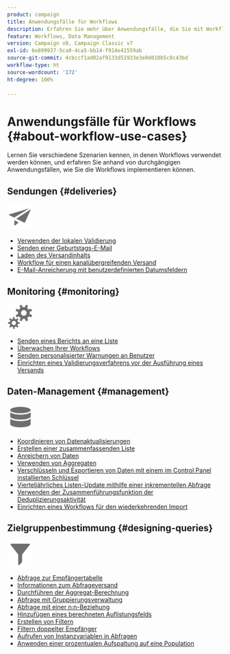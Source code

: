 ```yaml
---
product: campaign
title: Anwendungsfälle für Workflows
description: Erfahren Sie mehr über Anwendungsfälle, die Sie mit Workflows in Campaign ausführen können
feature: Workflows, Data Management
version: Campaign v8, Campaign Classic v7
exl-id: 6e899937-5ca0-4ca5-bb14-f914e41559ab
source-git-commit: 4cbccf1ad02af9133d51933e3e0d010b5c8c43bd
workflow-type: ht
source-wordcount: '172'
ht-degree: 100%

---
```


# Anwendungsfälle für Workflows {#about-workflow-use-cases}

Lernen Sie verschiedene Szenarien kennen, in denen Workflows verwendet werden können, und erfahren Sie anhand von durchgängigen Anwendungsfällen, wie Sie die Workflows implementieren können.

## Sendungen {#deliveries}

<img src="assets/do-not-localize/icon_send.svg" width="60px">

* [Verwenden der lokalen Validierung](local-approval-activity.md)
* [Senden einer Geburtstags-E-Mail](send-a-birthday-email.md)
* [Laden des Versandinhalts](load-delivery-content.md)
* [Workflow für einen kanalübergreifenden Versand](cross-channel-delivery-workflow.md)
* [E-Mail-Anreicherung mit benutzerdefinierten Datumsfeldern](email-enrichment-with-custom-date-fields.md)

## Monitoring      {#monitoring}

<img src="assets/do-not-localize/icon_monitoring.svg" width="60px">

* [Senden eines Berichts an eine Liste](send-a-report-to-a-list.md)
* [Überwachen Ihrer Workflows](workflow-supervision.md)
* [Senden personalisierter Warnungen an Benutzer](send-alerts-to-operators.md)
* [Einrichten eines Validierungsverfahrens vor der Ausführung eines Versands](local-approval-activity.md)

## Daten-Management {#management}

<img src="assets/do-not-localize/icon_manage.svg" width="60px">

* [Koordinieren von Datenaktualisierungen](coordinate-data-updates.md)
* [Erstellen einer zusammenfassenden Liste](create-a-summary-list.md)
* [Anreichern von Daten](enrich-data.md)
* [Verwenden von Aggregaten](using-aggregates.md)
* [Verschlüsseln und Exportieren von Daten mit einem im Control Panel installierten Schlüssel](use-workflow-data.md#use-case-gpg-encrypt)
* [Vierteljährliches Listen-Update mithilfe einer inkrementellen Abfrage](quarterly-list-update.md)
* [Verwenden der Zusammenführungsfunktion der Deduplizierungsaktivität](deduplication-merge.md)
* [Einrichten eines Workflows für den wiederkehrenden Import](recurring-import-workflow.md)

## Zielgruppenbestimmung {#designing-queries}

<img src="assets/do-not-localize/icon_filter.svg" width="60px">

* [Abfrage zur Empfängertabelle](querying-recipient-table.md)
* [Informationen zum Abfrageversand](query-delivery-info.md)
* [Durchführen der Aggregat-Berechnung](compute-aggregates.md)
* [Abfrage mit Gruppierungsverwaltung](query-grouping-management.md)
* [Abfrage mit einer n:n-Beziehung](query-many-to-many-relationship.md)
* [Hinzufügen eines berechneten Auflistungsfelds](adding-enumeration-type-calculated-field.md)
* [Erstellen von Filtern](create-a-filter.md)
* [Filtern doppelter Empfänger](filter-duplicated-recipients.md)
* [Aufrufen von Instanzvariablen in Abfragen](javascript-scripts-and-templates.md#calling-an-instance-variable-in-a-query)
* [Anwenden einer prozentualen Aufspaltung auf eine Population](javascript-scripts-and-templates.md#example)
